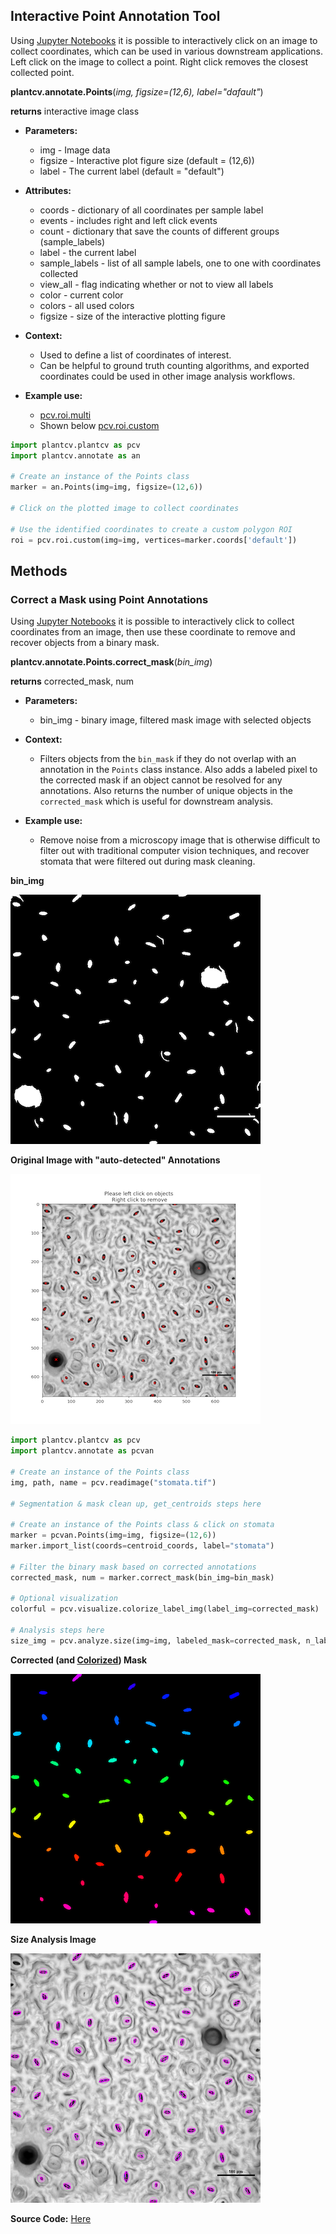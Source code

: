 ## Interactive Point Annotation Tool

Using [Jupyter Notebooks](https://plantcv.readthedocs.io/en/stable/jupyter/) it is possible to interactively click on an image to collect coordinates, which can be used in various downstream applications. Left click on the image to collect a point. Right click removes the
closest collected point.

**plantcv.annotate.Points**(*img, figsize=(12,6), label="dafault"*)

**returns** interactive image class

- **Parameters:**
    - img - Image data
    - figsize - Interactive plot figure size (default = (12,6))
    - label - The current label (default = "default")

- **Attributes:**
    - coords - dictionary of all coordinates per sample label
    - events - includes right and left click events
    - count - dictionary that save the counts of different groups (sample_labels)
    - label - the current label
    - sample_labels - list of all sample labels, one to one with coordinates collected 
    - view_all - flag indicating whether or not to view all labels 
    - color - current color 
    - colors - all used colors 
    - figsize - size of the interactive plotting figure 

- **Context:**
    - Used to define a list of coordinates of interest.
    - Can be helpful to ground truth counting algorithms, and exported coordinates could be used in other image analysis workflows.
- **Example use:**
    - [pcv.roi.multi](https://plantcv.readthedocs.io/en/stable/roi_multi/)
    - Shown below [pcv.roi.custom](https://plantcv.readthedocs.io/en/stable/roi_custom/)


```python
import plantcv.plantcv as pcv 
import plantcv.annotate as an

# Create an instance of the Points class
marker = an.Points(img=img, figsize=(12,6))

# Click on the plotted image to collect coordinates

# Use the identified coordinates to create a custom polygon ROI
roi = pcv.roi.custom(img=img, vertices=marker.coords['default'])

```

## Methods
### Correct a Mask using Point Annotations

Using [Jupyter Notebooks](https://plantcv.readthedocs.io/en/stable/jupyter/) it is possible to interactively click to collect coordinates from an image, then use these coordinate to remove and recover objects from a binary mask.

**plantcv.annotate.Points.correct_mask**(*bin_img*)

**returns** corrected_mask, num

- **Parameters:**
    - bin_img - binary image, filtered mask image with selected objects
    
- **Context:**
    - Filters objects from the `bin_mask` if they do not overlap with an annotation in the `Points` class instance. Also adds a labeled pixel to the corrected mask if an object cannot be resolved for any annotations. Also returns the number of unique objects in the `corrected_mask` which is useful for downstream analysis.

- **Example use:**
    - Remove noise from a microscopy image that is otherwise difficult to filter out with traditional computer vision
    techniques, and recover stomata that were filtered out during mask cleaning. 

**bin_img**

![Screenshot](img/documentation_images/points_correct_mask/bin_mask.png)

**Original Image with "auto-detected" Annotations**

![Screenshot](img/documentation_images/points_correct_mask/auto_annotated_stomata.png)

```python
import plantcv.plantcv as pcv 
import plantcv.annotate as pcvan

# Create an instance of the Points class
img, path, name = pcv.readimage("stomata.tif")

# Segmentation & mask clean up, get_centroids steps here 

# Create an instance of the Points class & click on stomata
marker = pcvan.Points(img=img, figsize=(12,6))
marker.import_list(coords=centroid_coords, label="stomata")

# Filter the binary mask based on corrected annotations
corrected_mask, num = marker.correct_mask(bin_img=bin_mask)

# Optional visualization
colorful = pcv.visualize.colorize_label_img(label_img=corrected_mask)

# Analysis steps here
size_img = pcv.analyze.size(img=img, labeled_mask=corrected_mask, n_labels=num)
```

**Corrected (and [Colorized](https://plantcv.readthedocs.io/en/stable/visualize_colorize_label_img/)) Mask**

![Screenshot](img/documentation_images/points_correct_mask/colorized_label_img.png)

**Size Analysis Image**

![Screenshot](img/documentation_images/points_correct_mask/shape_img.png)

**Source Code:** [Here](https://github.com/danforthcenter/plantcv-annotate/blob/main/plantcv/annoate/classes.py)
